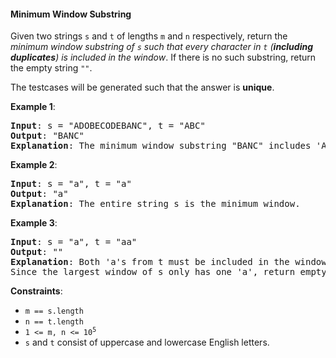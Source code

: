 #### Minimum Window Substring

Given two strings `s` and `t` of lengths `m` and `n` respectively, return the
_minimum window substring of `s` such that every character in `t` (**including
duplicates**) is included in the window_. If there is no such substring, return
the empty string `""`.

The testcases will be generated such that the answer is **unique**.

**Example 1**:

<pre><b>Input</b>: s = "ADOBECODEBANC", t = "ABC"
<b>Output</b>: "BANC"
<b>Explanation</b>: The minimum window substring "BANC" includes 'A', 'B', and 'C' from string t.
</pre>

**Example 2**:

<pre><b>Input</b>: s = "a", t = "a"
<b>Output</b>: "a"
<b>Explanation</b>: The entire string s is the minimum window.
</pre>

**Example 3**:

<pre><b>Input</b>: s = "a", t = "aa"
<b>Output</b>: ""
<b>Explanation</b>: Both 'a's from t must be included in the window.
Since the largest window of s only has one 'a', return empty string.
</pre>

**Constraints**:

- `m == s.length`
- `n == t.length`
- <code>1 <= m, n <= 10<sup>5</sup></code>
- `s` and `t` consist of uppercase and lowercase English letters.
